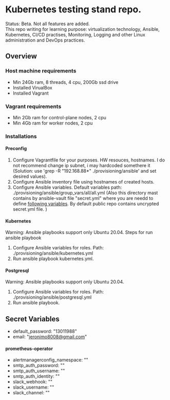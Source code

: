 # Kubernetes testing stand repo.
Status: Beta. Not all features are added.  
This repo writing for learning purpose: virtualization technology, Ansible, Kubernetes, CI/CD practises, Monitoring, Logging and other Linux administration and DevOps practices. 
## Overview
### Host machine requirements
- Min 24Gb ram, 8 threads, 4 cpu, 200Gb ssd drive
- Installed VirualBox
- Installed Vagrant
### Vagrant requirements
- Min 2Gb ram for control-plane nodes, 2 cpu
- Min 4Gb ram for worker nodes, 2 cpu
### Installations
#### Preconfig
1. Configure Vagrantfile for your purposes. HW resouces, hostnames. I do not recommend change ip subnet, i may hardcoded somethere it (Solution: use 'grep -R "192.168.88*" ./provisioning/ansible' and set desired values).
2. Configure Ansible inventory file using hostnames of created hosts.
3. Configure Ansible variables. Default variables path: ./provisioning/ansible/group_vars/all/all.yml (Also this directory mast contains by ansible-vault file "secret.yml" where you are needd to define [following variables](#secrets). By default public repo contains uncrypted secret.yml file. )
#### Kubernetes
Warning: Ansible playbooks support only Ubuntu 20.04.
Steps for run ansible playbook
1. Configure Ansible variables for roles. Path: ./provisioning/ansible/kubernetes.yml
2. Run ansible playbook kubernetes.yml.
#### Postgresql
Warning: Ansible playbooks support only Ubuntu 20.04.
1. Configure Ansible variables for roles. Path: ./provisioning/ansible/postgresql.yml
2. Run ansible playbook.

## <a name="secrets">Secret Variables</a>  
- default_password: "13011988"  
- email: "jeronimo8008@gmail.com"  
#### prometheus-operator
- alertmanagerconfig_namespace: ""  
- smtp_auth_password: ""  
- smtp_auth_username: ""  
- smtp_auth_identity: ""  
- slack_webhook: ""  
- slack_username: ""  
- slack_channel: ""  
